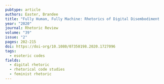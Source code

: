 ```yaml
---
pubtype: article
authors: Easter, Brandee
title: "Fully Human, Fully Machine: Rhetorics of Digital Disembodiment in Programming"
year: "2020"
journal: Rhetoric Review
volume: "39"
issue: "2"
pages: 202-215
doi: https://doi-org/10.1080/07350198.2020.1727096
tags:
  - esoteric codes
fields:
  - digital rhetoric
  - rhetorical code studies
  - feminist rhetoric
---
```

